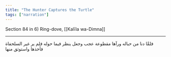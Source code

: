 ```yaml
---
title: "The Hunter Captures the Turtle"
tags: ["narration"]
---
```


 Section 84 in 6) Ring-dove, [[Kalīla wa-Dimna]]

---
فلمَّا دنا من حباله ورآها مقطوعة عجب وجعل ينظر فيما حوله فلم ير غير السلحفاة فأخذها واستوثق منها

